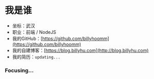 
# 我是谁

- 坐标：武汉
- 职业：前端 / NodeJS
- 我的GitHub：[https://github.com/billyhoomm](https://github.com/billyhoomm)
- 我的自建博客：[https://blog.billyhu.com](http://blog.billyhu.com)
- 我的简历：`updating...`

### Focusing...
